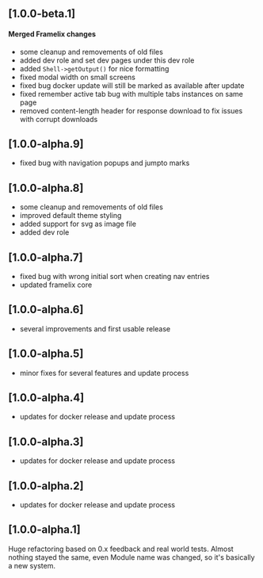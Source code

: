## [1.0.0-beta.1]

#### Merged Framelix changes

* some cleanup and removements of old files
* added dev role and set dev pages under this dev role
* added `Shell->getOutput()` for nice formatting
* fixed modal width on small screens
* fixed bug docker update will still be marked as available after update
* fixed remember active tab bug with multiple tabs instances on same page
* removed content-length header for response download to fix issues with corrupt downloads

## [1.0.0-alpha.9]

* fixed bug with navigation popups and jumpto marks

## [1.0.0-alpha.8]

* some cleanup and removements of old files
* improved default theme styling
* added support for svg as image file
* added dev role

## [1.0.0-alpha.7]

* fixed bug with wrong initial sort when creating nav entries
* updated framelix core

## [1.0.0-alpha.6]

* several improvements and first usable release

## [1.0.0-alpha.5]

* minor fixes for several features and update process

## [1.0.0-alpha.4]

* updates for docker release and update process

## [1.0.0-alpha.3]

* updates for docker release and update process

## [1.0.0-alpha.2]

* updates for docker release and update process

## [1.0.0-alpha.1]

Huge refactoring based on 0.x feedback and real world tests. Almost nothing stayed the same, even Module name was
changed, so it's basically a new system.